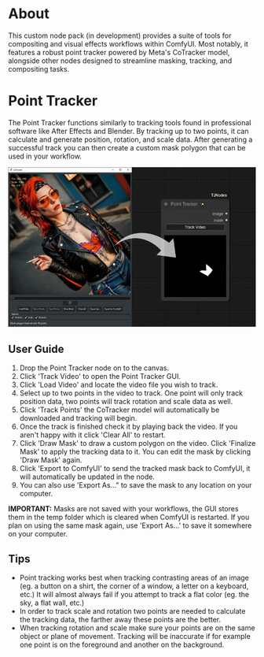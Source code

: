 # About

This custom node pack (in development) provides a suite of tools for compositing and visual effects workflows within ComfyUI. 
Most notably, it features a robust point tracker powered by Meta's CoTracker model, alongside other nodes 
designed to streamline masking, tracking, and compositing tasks.

# Point Tracker

The Point Tracker functions similarly to tracking tools found in professional software like After Effects and Blender.
By tracking up to two points, it can calculate and generate position, rotation, and scale data. After generating a successful track
you can then create a custom mask polygon that can be used in your workflow.

![image](https://github.com/tnil25/ComfyUI-TJNodes/blob/master/images/pt_demo-ezgif.gif)

## User Guide

1. Drop the Point Tracker node on to the canvas.
2. Click 'Track Video' to open the Point Tracker GUI.
3. Click 'Load Video' and locate the video file you wish to track.
4. Select up to two points in the video to track. One point will only track position data, two points will track rotation and
   scale data as well.
5. Click 'Track Points' the CoTracker model will automatically be downloaded and tracking will begin.
6. Once the track is finished check it by playing back the video. If you aren't happy with it click 'Clear All' to restart.
7. Click 'Draw Mask' to draw a custom polygon on the video. Click 'Finalize Mask' to apply the tracking data to it.
   You can edit the mask by clicking 'Draw Mask' again.
8. Click 'Export to ComfyUI' to send the tracked mask back to ComfyUI, it will automatically be updated in the node.
9. You can also use 'Export As..." to save the mask to any location on your computer.

**IMPORTANT:** Masks are not saved with your workflows, the GUI stores them in the temp folder which is cleared when ComfyUI is restarted.
If you plan on using the same mask again, use 'Export As...' to save it somewhere on your computer.

## Tips

* Point tracking works best when tracking contrasting areas of an image (eg. a button on a shirt, the corner of a window, a letter on a keyboard, etc.)
  It will almost always fail if you attempt to track a flat color (eg. the sky, a flat wall, etc.)
* In order to track scale and rotation two points are needed to calculate the tracking data, the farther away these points are the better.
* When tracking rotation and scale make sure your points are on the same object or plane of movement. Tracking will be inaccurate if for example one point is on the foreground and another on the background.
